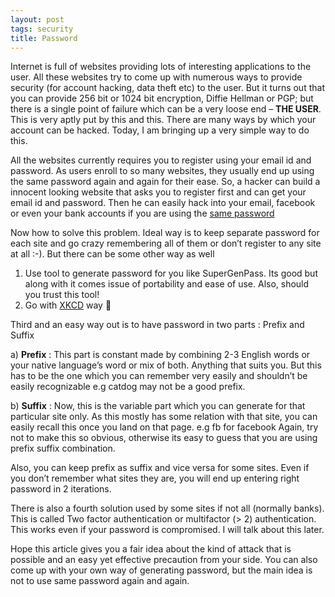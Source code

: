 ```yaml
---
layout: post
tags: security
title: Password
---
```


  Internet is full of websites providing lots of interesting applications to the user. All these websites try to come up with numerous ways to provide security (for account hacking, data theft etc) to the user. But it turns out that you can provide 256 bit or 1024 bit encryption, Diffie Hellman or PGP; but there is a single point of failure which can be a very loose end – **THE USER**. This is very aptly put by this and this.  There are many ways by which your account can be hacked. Today, I am bringing up a very simple way to do this.

  All the websites currently requires you to register using your email id and password. As users enroll to so many websites, they usually end up using the same password again and again for their ease. So, a hacker can build a innocent looking website that asks you to register first and can get your email id and password. Then he can easily hack into your email, facebook or even your bank accounts if you are using the [same password](https://xkcd.com/792/)
 
  Now how to solve this problem. Ideal way is to keep separate password for each site and go crazy remembering all of them or don’t register to any site at all :-). But there can be some other way as well
1. Use tool to generate password for you like SuperGenPass. Its good but along with it comes issue of portability and ease of use. Also, should you trust this tool!
2. Go with [XKCD](https://xkcd.com/936/) way 🙂

Third and an easy way out is to have password in two parts :  Prefix and Suffix

a) **Prefix** : This part is constant made by combining 2-3 English words or your native language’s word or mix of both. Anything that suits you. But this has to be the one which you can remember very easily and shouldn’t be easily recognizable e.g catdog may not be a good prefix.

b) **Suffix** : Now, this is the variable part which you can generate for that particular site only. As this mostly has some relation with that site, you can easily recall this once you land on that page. e.g fb for facebook
Again, try not to make this so obvious, otherwise its easy to guess that you are using prefix suffix combination.

Also, you can keep prefix as suffix and vice versa for some sites. Even if you don’t remember what sites they are, you will end up entering right password in 2 iterations.

There is also a fourth solution used by some sites if not all (normally banks). This is called Two factor authentication or multifactor (> 2) authentication. This works even if your password is compromised. I will talk about this later.

Hope this article gives you a fair idea about the kind of attack that is possible and an easy yet effective precaution from your side. You can also come up with your own way of generating password, but the main idea is not to use same password again and again.
